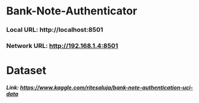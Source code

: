 # Bank-Note-Authenticator

### Local URL: http://localhost:8501
  
### Network URL: http://192.168.1.4:8501



# Dataset 
##### Link: https://www.kaggle.com/ritesaluja/bank-note-authentication-uci-data
